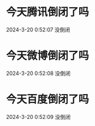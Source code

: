 # 今天腾讯倒闭了吗

2024-3-20 0:52:07 没倒闭

# 今天微博倒闭了吗

2024-3-20 0:52:08 没倒闭

# 今天百度倒闭了吗

2024-3-20 0:52:09 没倒闭

